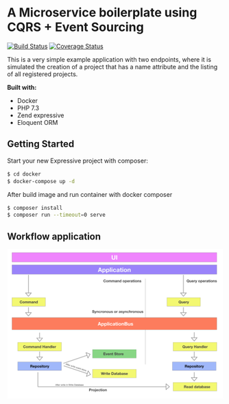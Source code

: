 # A Microservice boilerplate using CQRS + Event Sourcing
[![Build Status](https://travis-ci.org/robisson/php-microservice-cqrs-es.svg?branch=master)](https://travis-ci.org/robisson/php-microservice-cqrs-es)
[![Coverage Status](https://coveralls.io/repos/github/robisson/php-microservice-cqrs-es/badge.svg?branch=master)](https://coveralls.io/github/robisson/php-microservice-cqrs-es?branch=master)

This is a very simple example application with two endpoints, where it is simulated the creation of a project that has a name attribute and the listing of all registered projects.

**Built with:**
- Docker
- PHP 7.3
- Zend expressive
- Eloquent ORM

## Getting Started

Start your new Expressive project with composer:

```bash
$ cd docker
$ docker-compose up -d
```

After build image and run container with docker composer

```bash
$ composer install
$ composer run --timeout=0 serve
```

## Workflow application
<img src="cqrs-event-source.png"
     alt="Markdown Monster icon"
     style="float: left; margin-right: 10px;" />